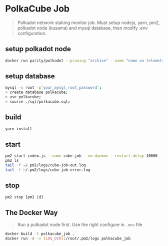 # PolkaCube Job

> Polkadot network staking monitor job. Must setup nodejs, yarn, pm2, polkadot node (kusama) and mysql database, then modify .env configuration.

## setup polkadot node

```bash
docker run parity/polkadot --pruning "archive" --name "name on telemetry"
```

## setup database

```bash
mysql -u root -p'your_mysql_root_password';
> create database polkacube;
> use polkacube;
> source ./sql/polkacube.sql;
```

## build

```bash
yarn install
```

## start

```bash
pm2 start index.js --name cube-job --no-daemon --restart-delay 10000
pm2 ls
tail -f ~/.pm2/logs/cube-job-out.log
tail -f ~/.pm2/logs/cube-job-error.log
```

## stop

```bash
pm2 stop [pm2 id]
```

## The Docker Way

> Run a polkadot node first.
> Use the right configure in `.env` file

```bash
docker build -t polkacube_job .
docker run -d -v [LOG_DIR]:/root/.pm2/logs polkacube_job
```
